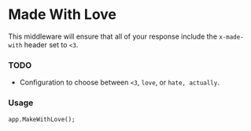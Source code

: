 # Made With Love

This middleware will ensure that all of your response include the `x-made-with` header set to `<3`.

### TODO

- Configuration to choose between `<3`, `love`, or `hate, actually`.

### Usage

    app.MakeWithLove();
